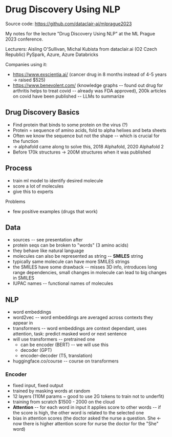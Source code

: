 # Drug Discovery Using NLP

Source code: https://github.com/dataclair-ai/mlprague2023

My notes for the lecture "Drug Discovery Using NLP" at the ML Prague 2023 conference.

Lecturers: Aisling O'Sullivan, Michal Kubista from dataclair.ai (O2 Czech Republic)
PySpark, Azure, Azure Databricks

Companies using it:

- https://www.exscientia.ai/ (cancer drug in 8 months instead of 4-5 years -> raised $525)
- https://www.benevolent.com/ (knowledge graphs -- found out drug for arthritis helps to treat covid -- already was FDA
  approved), 200k articles on covid have been published -- LLMs to summarize

## Drug Discovery Basics

- Find protein that binds to some protein on the virus (?)
- Protein = sequence of amino acids, fold to alpha helixes and beta sheets
- Often we know the sequence but not the shape -- which is crucial for the function
- -> alphafold came along to solve this, 2018 Alphafold, 2020 Alphafold 2
- Before 170k structures -> 200M structures when it was published

## Process

- train ml model to identify desired molecule
- score a lot of molecules
- give this to experts

Problems

- few positive examples (drugs that work)

## Data

- sources -- see presentation after
- protein seqs can be broken to "words" (3 amino acids)
- they behave like natural language
- molecules can also be represented as string -- **SMILES** string
- typically same molecule can have more SMILES strings
- the SMILES have some drawback -- misses 3D info, introduces long range dependencies, small changes in molecule can
  lead to big changes in SMILES
- IUPAC names -- functional names of molecules

## NLP

- word embeddings
- word2vec -- word embeddings are averaged across contexts they appear in
- transformers -- word embeddings are context dependant, uses attention, task: predict masked word or next sentence
- will use transformers -- pretrained one
    - can be encoder (BERT) -- we will use this
    - decoder (GPT)
    - encoder-decoder (T5, translation)
- huggingface.co/course -- course on transformers

### Encoder

- fixed input, fixed output
- trained by masking words at random
- 12 layers (110M params ~ good to use 2G tokens to train not to underfit)
- training from scratch $1500 - 2000 on the cloud
- **Attention** -- for each word in input it applies score to other words -- if the score is high, the other word is
  related to the selected one
- bias in attention scores (the doctor asked the nurse a question. She <- now there is higher attention score for nurse
  the doctor for the "She" word)

